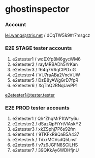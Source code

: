 # ghostinspector

### Account&#x20;

lei.wang@strix.net / dCqTW5&9#r7msgcz



### E2E STAGE tester accounts

1. e2etester1 / wdEXfp8M6gycWM6
2. e2etester2 / rayMRBADh5YrKan
3. e2etester3 / f64q7VRqCtPDxiG
4. e2etester4 / VU7raABa2VncVUW
5. e2etester5 / DzB8yAWgGrD7fpR
6. e2etester6 / XqThQ2RNqUwPP1

e2etester1@tester.tester

### E2E PROD tester accounts

1. e2etester1 / Qh^ZhqMrF1tW\*y6u
2. e2etester2 / dSazQpFiYrtVlAskY2
3. e2etester3 / xkZSphj7P6s92fm
4. e2etester4 / 9TKFxR9QaB5A437
5. e2etester5 / TdxrMCVsdQ5Lnsf
6. e2etester6 /  v7z9JGFN8SCiLHS
7. e2etester7 / 39QKkAy6WDHfjnU
